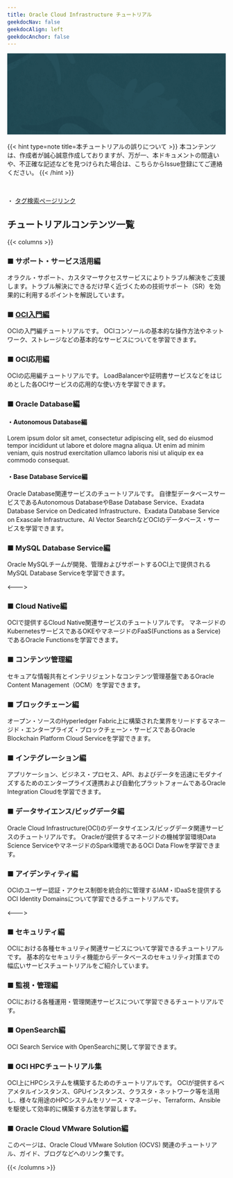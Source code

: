 ```yaml
---
title: Oracle Cloud Infrastructure チュートリアル
geekdocNav: false
geekdocAlign: left
geekdocAnchor: false
---
```


![](images/hero.png)


{{< hint type=note title=本チュートリアルの誤りについて >}}
本コンテンツは、作成者が誠心誠意作成しておりますが、万が一、本ドキュメントの間違いや、不正確な記述などを見つけられた場合は、こちらからIssue登録にてご連絡ください。
{{< /hint >}}


<br>

・ [タグ検索ページリンク](./tags)

## チュートリアルコンテンツ一覧


{{< columns >}}

### ■ サポート・サービス活用編

オラクル・サポート、カスタマーサクセスサービスによりトラブル解決をご支援します。トラブル解決にできるだけ早く近づくための技術サポート（SR）を効果的に利用するポイントを解説しています。

### ■ [OCI入門編](./oci_beginner)

OCIの入門編チュートリアルです。
OCIコンソールの基本的な操作方法やネットワーク、ストレージなどの基本的なサービスについてを学習できます。


### ■ OCI応用編

OCIの応用編チュートリアルです。
LoadBalancerや証明書サービスなどをはじめとした各OCIサービスの応用的な使い方を学習できます。

### ■ Oracle Database編

#### ・Autonomous Database編
Lorem ipsum dolor sit amet, consectetur adipiscing elit, sed do eiusmod tempor incididunt ut labore et dolore magna aliqua. Ut enim ad minim veniam, quis nostrud exercitation ullamco laboris nisi ut aliquip ex ea commodo consequat. 

#### ・Base Database Service編
Oracle Database関連サービスのチュートリアルです。
自律型データベースサービスであるAutonomous DatabaseやBase Database Service、Exadata Database Service on Dedicated Infrastructure、Exadata Database Service on Exascale Infrastructure、AI Vector SearchなどOCIのデータベース・サービスを学習できます。

### ■ MySQL Database Service編
Oracle MySQLチームが開発、管理およびサポートするOCI上で提供されるMySQL Database Serviceを学習できます。

<--->

### ■ Cloud Native編
OCIで提供するCloud Native関連サービスのチュートリアルです。
マネージドのKubernetesサービスであるOKEやマネージドのFaaS(Functions as a Service)であるOracle Functionsを学習できます。

### ■ コンテンツ管理編
セキュアな情報共有とインテリジェントなコンテンツ管理基盤であるOracle Content Management（OCM）を学習できます。

### ■ ブロックチェーン編
オープン・ソースのHyperledger Fabric上に構築された業界をリードするマネージド・エンタープライズ・ブロックチェーン・サービスであるOracle Blockchain Platform Cloud Serviceを学習できます。

### ■ インテグレーション編
アプリケーション、ビジネス・プロセス、API、およびデータを迅速にモダナイズするためのエンタープライズ連携および自動化プラットフォームであるOracle Integration Cloudを学習できます。

### ■ データサイエンス/ビッグデータ編
Oracle Cloud Infrastructure(OCI)のデータサイエンス/ビッグデータ関連サービスのチュートリアルです。
Oracleが提供するマネージドの機械学習環境Data Science ServiceやマネージドのSpark環境であるOCI Data Flowを学習できます。

### ■ アイデンティティ編
OCIのユーザー認証・アクセス制御を統合的に管理するIAM・IDaaSを提供するOCI Identity Domainsについて学習できるチュートリアルです。

<--->

### ■ セキュリティ編
OCIにおける各種セキュリティ関連サービスについて学習できるチュートリアルです。
基本的なセキュリティ機能からデータベースのセキュリティ対策までの幅広いサービスチュートリアルをご紹介しています。

### ■ 監視・管理編
OCIにおける各種運用・管理関連サービスについて学習できるチュートリアルです。

### ■ OpenSearch編
OCI Search Service with OpenSearchに関して学習できます。

### ■ OCI HPCチュートリアル集
OCI上にHPCシステムを構築するためのチュートリアルです。
OCIが提供するベアメタルインスタンス、GPUインスタンス、クラスタ・ネットワーク等を活用し、様々な用途のHPCシステムをリソース・マネージャ、Terraform、Ansibleを駆使して効率的に構築する方法を学習します。

### ■ Oracle Cloud VMware Solution編
このページは、Oracle Cloud VMware Solution (OCVS) 関連のチュートリアル、ガイド、ブログなどへのリンク集です。 

{{< /columns >}}
